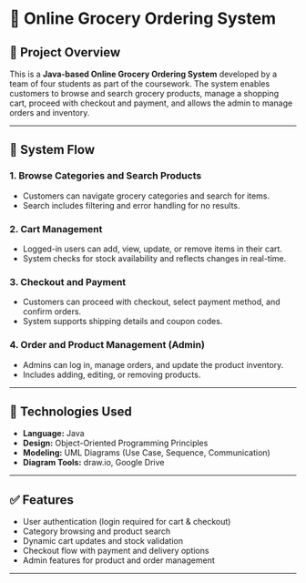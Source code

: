 # 🛒 Online Grocery Ordering System

## 📌 Project Overview

This is a **Java-based Online Grocery Ordering System** developed by a team of four students as part of the coursework. The system enables customers to browse and search grocery products, manage a shopping cart, proceed with checkout and payment, and allows the admin to manage orders and inventory.

---


## 🧭 System Flow

### 1. **Browse Categories and Search Products**
- Customers can navigate grocery categories and search for items.
- Search includes filtering and error handling for no results.


### 2. **Cart Management**
- Logged-in users can add, view, update, or remove items in their cart.
- System checks for stock availability and reflects changes in real-time.


### 3. **Checkout and Payment**
- Customers can proceed with checkout, select payment method, and confirm orders.
- System supports shipping details and coupon codes.


### 4. **Order and Product Management (Admin)**
- Admins can log in, manage orders, and update the product inventory.
- Includes adding, editing, or removing products.


---

## 🧩 Technologies Used

- **Language:** Java
- **Design:** Object-Oriented Programming Principles
- **Modeling:** UML Diagrams (Use Case, Sequence, Communication)
- **Diagram Tools:** draw.io, Google Drive

---

## ✅ Features

- User authentication (login required for cart & checkout)
- Category browsing and product search
- Dynamic cart updates and stock validation
- Checkout flow with payment and delivery options
- Admin features for product and order management

---




